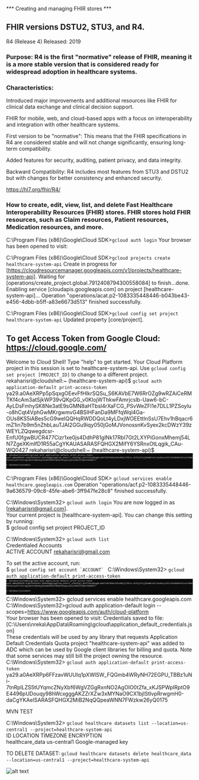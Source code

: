*** Creating and managing FHIR stores ***

## FHIR versions DSTU2, STU3, and R4. 
R4 (Release 4)
Released: 2019

### Purpose: R4 is the first "normative" release of FHIR, meaning it is a more stable version that is considered ready for widespread adoption in healthcare systems.

### Characteristics:

Introduced major improvements and additional resources like FHIR for clinical data exchange and clinical decision support.

FHIR for mobile, web, and cloud-based apps with a focus on interoperability and integration with other healthcare systems.

First version to be "normative": This means that the FHIR specifications in R4 are considered stable and will not change significantly, ensuring long-term compatibility.

Added features for security, auditing, patient privacy, and data integrity.

Backward Compatibility: R4 includes most features from STU3 and DSTU2 but with changes for better consistency and enhanced security.

https://hl7.org/fhir/R4/

### How to create, edit, view, list, and delete Fast Healthcare Interoperability Resources (FHIR) stores. FHIR stores hold FHIR resources, such as Claim resources, Patient resources, Medication resources, and more.

C:\Program Files (x86)\Google\Cloud SDK>``` gcloud auth login ```
Your browser has been opened to visit:

C:\Program Files (x86)\Google\Cloud SDK>``` gcloud projects create healthcare-system-api ```
Create in progress for [https://cloudresourcemanager.googleapis.com/v1/projects/healthcare-system-api].
Waiting for [operations/create_project.global.7912408794300558084] to finish...done.
Enabling service [cloudapis.googleapis.com] on project [healthcare-system-api]...
Operation "operations/acat.p2-1083335448446-b043be43-e456-4dbb-b5ff-a83e6673d513" finished successfully.

C:\Program Files (x86)\Google\Cloud SDK>``` gcloud config set project healthcare-system-api ```
Updated property [core/project].

## To get Access Token from Google Cloud: https://cloud.google.com/
Welcome to Cloud Shell! Type "help" to get started.
Your Cloud Platform project in this session is set to healthcare-system-api.
Use `gcloud config set project [PROJECT_ID]` to change to a different project.
rekaharisri@cloudshell:~ (healthcare-system-api)$ ``` gcloud auth application-default print-access-token ```
ya29.a0AeXRPp5pSqxgOEevFfHlkrSQSu_S6KAVbE7W6RrOZg9wRZAiCeRMTKf4cAm3atSjkWP39vQKpGG_v0KlojWThkwFAmrjcslb-Uaw6-bC-AyLDsFmhySK8Ne3atE9sGMN8aHTbsl4rXaFCG_PSvWeZFl1e7DLL1PZSoylu-o8hCqt4VphGwMKrgwmvG4BSIHFanDa9MFfqWql4Ga-OUs8KS5iABes5cG9weIQQHqRWDDQoLt4yLDxjWOEEttInSsU7Ehv1hBqacr6mZ1in7b9m5nZhbLauTJAI2GGu9iqy050jGoMJVonossnKvSyex2kcDWzY39zWEYLZQqwegdcsr-EnfU0fgwBUCR477Cizr1xe0js4DdhP81glNk17RbI7Gt2LXYPiGonxMhemj54LN7ZgeXKmlfD1R55aCgYKAUASARASFQHGX2MifY6YSRnxOtLqgik_CAu-WQ0427
rekaharisri@cloudshell:~ (healthcare-system-api)$ 
![alt text](image-2.png)

C:\Program Files (x86)\Google\Cloud SDK> ``` gcloud services enable healthcare.googleapis.com ```
Operation "operations/acf.p2-1083335448446-9a636579-09c8-45fe-abe6-3ff947fe28c8" finished successfully.

C:\Windows\System32> ``` gcloud auth login ```
You are now logged in as [rekaharisri@gmail.com].                               
Your current project is [healthcare-system-api].  You can change this setting by running:                     
$ gcloud config set project PROJECT_ID 

C:\Windows\System32> ``` gcloud auth list ```                                                        
Credentialed Accounts     
ACTIVE  ACCOUNT rekaharisri@gmail.com     

To set the active account, run:                                            
 $ ``` gcloud config set account `ACCOUNT`  ```
C:\Windows\System32> ``` gcloud auth application-default print-access-token  ```                                          
![alt text](image-1.png)                                                                                                                         
C:\Windows\System32> gcloud services enable 
healthcare.googleapis.com                                                                                                         C:\Windows\System32>gcloud auth application-default login --scopes=https://www.googleapis.com/auth/cloud-platform                                                                              
Your browser has been opened to visit:                                                                                                                                           Credentials saved to file: [C:\Users\nreka\AppData\Roaming\gcloud\application_default_credentials.json]                                                                                                      
These credentials will be used by any library that requests Application Default Credentials Quota project "healthcare-system-api" was added to ADC which can be used by Google client libraries for billing and quota. Note that some services may still bill the project owning the resource.                                                                                                                                        C:\Windows\System32> ``` gcloud auth application-default print-access-token   ```                                                                                                                      
 ya29.a0AeXRPp6FFzavWUUIq1pXWlSW_FQGmb4WRyNH72EGPU_TBBz1uNi-7tnRplLZS5tUYqmcZNyXbf6WgVZGgRxnNO2AgOIO0tZfa_xKJSPWpIRptO9E4496pUDouqy98hWcxgggAKZZrXZw3xMYNaO9CX1bjIStIvpRrwgmH0-daCgYKAeISARASFQHGX2MiB2NqQQpeaWNN7FWzkw26yQ0175  

MVN TEST

C:\Windows\System32> ``` gcloud healthcare datasets list --location=us-central1 --project=healthcare-system-api   ```  
    ID                                 LOCATION           TIMEZONE  ENCRYPTION                   
   healthcare_data    us-central1            Google-managed key     

TO DELETE DATASET:
``` gcloud healthcare datasets delete healthcare_data --location=us-central1 --project=healthcare-system-api ```

![alt text](image.png)


